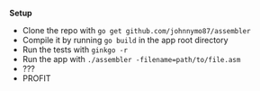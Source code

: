 **Setup**
* Clone the repo with `go get github.com/johnnymo87/assembler`
* Compile it by running `go build` in the app root directory
* Run the tests with `ginkgo -r`
* Run the app with `./assembler -filename=path/to/file.asm`
* ???
* PROFIT
